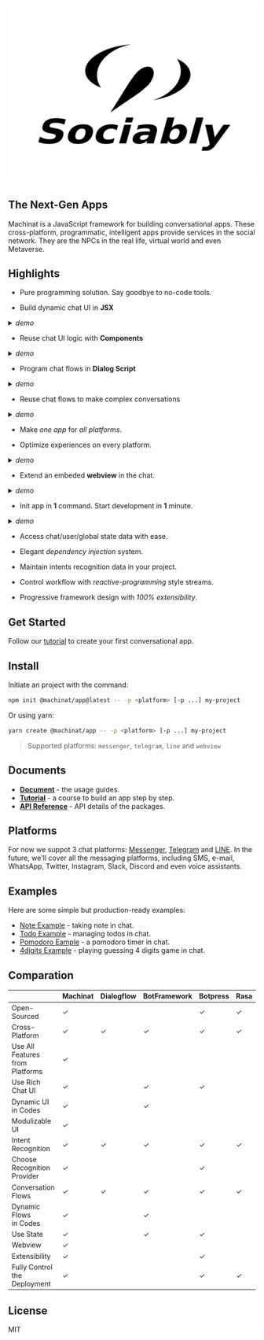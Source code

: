 <h1 align="center">
  <img width="500" src="media/logo.svg" alt="Machinat" />
  <br/>
</h1>

## The Next-Gen Apps

Machinat is a JavaScript framework for building conversational apps.
These cross-platform, programmatic, intelligent apps provide services in the social network. They are the NPCs in the real life, virtual world and even Metaverse.

## Highlights

- Pure programming solution. Say goodbye to no-code tools.

- Build dynamic chat UI in **JSX**
<details>
  <summary><cite>demo</cite></summary>
  <img src="./media/expression-view.webp" />
</details>


- Reuse chat UI logic with **Components**
<details>
  <summary><cite>demo</cite></summary>
  <img src="./media/component.webp" />
</details>


- Program chat flows in **Dialog Script**
<details>
  <summary><cite>demo</cite></summary>
  <img src="./media/script.webp" />
</details>


- Reuse chat flows to make complex conversations
<details>
  <summary><cite>demo</cite></summary>
  <img src="./media/subscript.webp" />
</details>
 

- Make _one app_ for _all platforms_.

- Optimize experiences on every platform.
<details>
  <summary><cite>demo</cite></summary>
  <img src="./media/cross-platform.webp" />
</details>


- Extend an embeded **webview** in the chat.
<details>
  <summary><cite>demo</cite></summary>
  <img src="./media/webview.webp" />
</details>


- Init app in **1** command. Start development in **1** minute.
<details>
  <summary><cite>demo</cite></summary>
  <img src="./media/start-dev.webp" />
</details>


- Access chat/user/global state data with ease.

- Elegant _dependency injection_ system.

- Maintain intents recognition data in your project.

- Control workflow with _reactive-programming_ style streams.

- Progressive framework design with _100% extensibility_.

## Get Started

Follow our [tutorial](https://machinat.com/docs/learn/)
to create your first conversational app.

## Install

Initiate an project with the command:

```bash
npm init @machinat/app@latest -- -p <platform> [-p ...] my-project
```

Or using yarn:

```bash
yarn create @machinat/app -- -p <platform> [-p ...] my-project
```

> Supported platforms: `messenger`, `telegram`, `line` and `webview`

## Documents

- [**Document**](https://machinat.com/docs/) - the usage guides.
- [**Tutorial**](https://machinat.com/docs/learn/) - a course to build an app step by step.
- [**API Reference**](https://machinat.com/api/) - API details of the packages.

## Platforms

For now we suppot 3 chat platforms: [Messenger](https://www.messenger.com/), [Telegram](https://telegram.org/) and [LINE](https://line.me/).
In the future, we'll cover all the messaging platforms, including SMS, e-mail, WhatsApp, Twitter, Instagram, Slack, Discord and even voice assistants.

## Examples

Here are some simple but production-ready examples:

- [Note Example](https://github.com/machinat/note-example) - taking note in chat.
- [Todo Example](https://github.com/machinat/todo-example) - managing todos in chat.
- [Pomodoro Eample](https://github.com/machinat/pomodoro-example) - a pomodoro timer in chat.
- [4digits Example](https://github.com/machinat/4digits-example) - playing guessing 4 digits game in chat.

## Comparation

|   | Machinat | Dialogflow | BotFramework | Botpress | Rasa |
|---|---|---|---|---|---|
| Open-Sourced | ✓ |   |   | ✓ | ✓ |
| Cross-Platform | ✓ | ✓ | ✓ | ✓ | ✓ |
| Use All Features<br/>from Platforms | ✓ |   |   |   |   |
| Use Rich Chat UI | ✓ |   | ✓ | ✓ |   |
| Dynamic UI<br/>in Codes | ✓ |   | ✓ |   |   |
| Modulizable UI | ✓ |   |   |   |   |
| Intent Recognition | ✓ | ✓ | ✓ | ✓ | ✓ |
| Choose Recognition<br/>Provider | ✓ |   |   | ✓ |   |
| Conversation Flows | ✓ | ✓ | ✓ | ✓ | ✓ |
| Dynamic Flows<br/>in Codes | ✓ |   | ✓ |   |   |
| Use State | ✓ |   | ✓ | ✓ |   |
| Webview | ✓ |   |   |   |   |
| Extensibility | ✓ |   |   | ✓ |   |
| Fully Control<br/>the Deployment | ✓ |   |   | ✓ | ✓ |

## License

MIT
